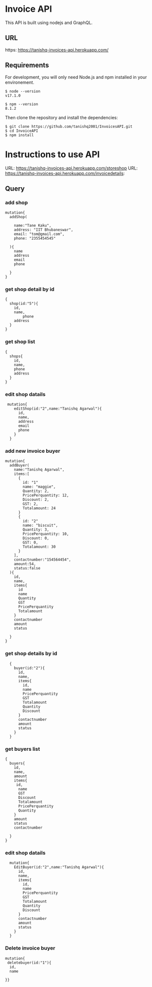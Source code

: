 # Invoice API

This API is built using nodejs and GraphQL.

## URL

https: https://tanishq-invoices-api.herokuapp.com/

## Requirements

For development, you will only need Node.js and npm installed in your environement.

```
$ node --version
v17.1.0

$ npm --version
8.1.2
```

Then clone the repository and install the dependencies:

```
$ git clone https://github.com/tanishq2001/InvoicesAPI.git
$ cd InvoiceAPI
$ npm install
```

# Instructions to use API

URL: https://tanishq-invoices-api.herokuapp.com/storeshop
URL: https://tanishq-invoices-api.herokuapp.com/invoicedetails:


## Query
### add shop
```
mutation{
  addShop(
   
    name:"Tane Kaku",
    address: "IIT Bhubaneswar",
    email: "tom@gmail.com",
    phone: "2355454545"
    
  ){
    name
    address
    email
    phone
    
  }
}

```


### get shop detail by id
```
{
  shop(id:"5"){
    id,
    name,
		phone
    address
  }
}
```

### get shop list
```
{
  shops{
    id,
    name,
    phone
    address
  }
}
```

### edit shop datails
```
 mutation{
  	editShop(id:"2",name:"Tanishq Agarwal"){
      id,
      name,
      address
      email
      phone
    }
  }
```




### add new invoice buyer
```
mutation{
  addBuyer(
    name:"Tanishq Agarwal",
    items:[
      {
        id: "1"
        name: "maggie",
      	Quantity: 2,
        PricePerquantity: 12,
        Discount: 2,
        GST: 2,
        Totalamount: 24
      }
      {
        id: "2"
        name: "biscuit",
      	Quantity: 3,
        PricePerquantity: 10,
        Discount: 0,
        GST: 0,
        Totalamount: 30
      }
    ],
    contactnumber:"154564454",
    amount:54,
    status:false
  ){
    id,
    name,
    items{
      id
      name
      Quantity
      GST
      PricePerquantity
      Totalamount
    }
    contactnumber
    amount
    status
    
  }
}
```


### get shop details by id
```
  {
    buyer(id:"2"){
      id,
      name,
      items{
        id,
        name
        PricePerquantity
        GST
        Totalamount
        Quantity
        Discount
      }
      contactnumber
      amount
      status
    }
  }
```


### get buyers list
```
{
  buyers{
    id,
    name,
    amount
    items{
	 id,
      name
      GST
      Discount
      Totalamount
      PricePerquantity
      Quantity
    }
    amount
    status
    contactnumber
    
  }
}
```

### edit shop datails
```
  mutation{
  	EditBuyer(id:"2",name:"Tanishq Agarwal"){
      id,
      name,
      items{
        id,
        name
        PricePerquantity
        GST
        Totalamount
        Quantity
        Discount
      }
      contactnumber
      amount
      status
    }
  }
```
###  Delete invoice buyer
```
mutation{
 deletebuyer(id:"1"){
  id,
  name
  
}}
```
